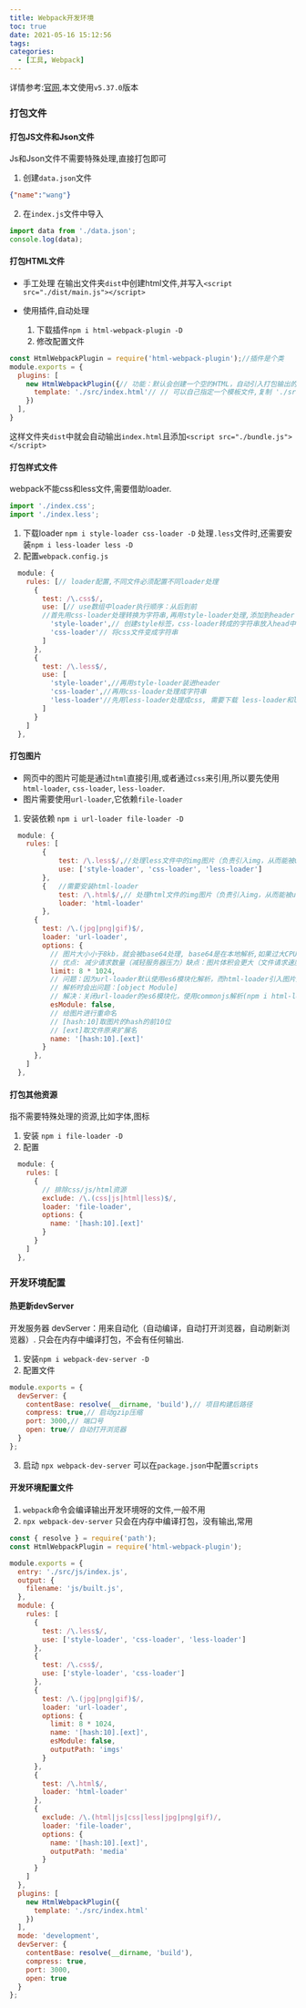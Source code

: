 ```yaml
---
title: Webpack开发环境
toc: true
date: 2021-05-16 15:12:56
tags:
categories:
  - [工具, Webpack]
---
```

详情参考:[官网](https://webpack.docschina.org/),本文使用`v5.37.0`版本
<!--more-->
### 打包文件
#### 打包JS文件和Json文件
Js和Json文件不需要特殊处理,直接打包即可
1. 创建`data.json`文件
```json
{"name":"wang"}
```
2. 在`index.js`文件中导入
```javascript
import data from './data.json';
console.log(data);
```

#### 打包HTML文件
- 手工处理
在输出文件夹`dist`中创建html文件,并写入`<script src="./dist/main.js"></script>`

- 使用插件,自动处理
    1. 下载插件`npm i html-webpack-plugin -D`
    2. 修改配置文件

```js
const HtmlWebpackPlugin = require('html-webpack-plugin');//插件是个类
module.exports = {
  plugins: [
    new HtmlWebpackPlugin({// 功能：默认会创建一个空的HTML，自动引入打包输出的所有资源（JS/CSS）
      template: './src/index.html'// // 可以自己指定一个模板文件,复制 './src/index.html'文件,并自动引入打包输出的所有资源（JS/CSS）
    })
  ],
}
```
这样文件夹`dist`中就会自动输出`index.html`且添加`<script src="./bundle.js"></script>`



#### 打包样式文件
webpack不能css和less文件,需要借助loader.
```js
import './index.css';
import './index.less';
```
1. 下载loader
`npm i style-loader css-loader -D`
处理`.less`文件时,还需要安装`npm i less-loader less -D`
2. 配置`webpack.config.js`

```js
  module: {
    rules: [// loader配置,不同文件必须配置不同loader处理
      {
        test: /\.css$/,
        use: [// use数组中loader执行顺序：从后到前
        //首先用css-loader处理转换为字符串,再用style-loader处理,添加到header
          'style-loader',// 创建style标签，css-loader转成的字符串放入head中
          'css-loader'// 将css文件变成字符串
        ]
      },
      {
        test: /\.less$/,
        use: [
          'style-loader',//再用style-loader装进header
          'css-loader',//再用css-loader处理成字符串
          'less-loader'//先用less-loader处理成css, 需要下载 less-loader和less
        ]
      }
    ]
  },
```
#### 打包图片
- 网页中的图片可能是通过`html`直接引用,或者通过`css`来引用,所以要先使用`html-loader`, `css-loader`, `less-loader`.
- 图片需要使用`url-loader`,它依赖`file-loader`

1. 安装依赖
`npm i url-loader file-loader -D`

```js
  module: {
    rules: [
        {
            test: /\.less$/,//处理less文件中的img图片（负责引入img，从而能被url-loader进行处理）
            use: ['style-loader', 'css-loader', 'less-loader']
        },
        {   //需要安装html-loader
            test: /\.html$/,// 处理html文件的img图片（负责引入img，从而能被url-loader进行处理）
            loader: 'html-loader'
        },
      {
        test: /\.(jpg|png|gif)$/,
        loader: 'url-loader',
        options: {
          // 图片大小小于8kb，就会被base64处理, base64是在本地解析,如果过大CPU压力会很大
          // 优点: 减少请求数量（减轻服务器压力）缺点：图片体积会更大（文件请求速度更慢）
          limit: 8 * 1024,
          // 问题：因为url-loader默认使用es6模块化解析，而html-loader引入图片是commonjs
          // 解析时会出问题：[object Module]
          // 解决：关闭url-loader的es6模块化，使用commonjs解析(npm i html-loader@0.5已经解决这个问题)
          esModule: false,
          // 给图片进行重命名
          // [hash:10]取图片的hash的前10位
          // [ext]取文件原来扩展名
          name: '[hash:10].[ext]'
        }
      },
    ]
  },
```

#### 打包其他资源
指不需要特殊处理的资源,比如字体,图标
1. 安装
`npm i file-loader -D`
2. 配置
```js
  module: {
    rules: [
      {
        // 排除css/js/html资源
        exclude: /\.(css|js|html|less)$/,
        loader: 'file-loader',
        options: {
          name: '[hash:10].[ext]'
        }
      }
    ]
  },
```

### 开发环境配置
#### 热更新devServer
开发服务器 devServer：用来自动化（自动编译，自动打开浏览器，自动刷新浏览器）.
只会在内存中编译打包，不会有任何输出.
1. 安装`npm i webpack-dev-server -D`
2. 配置文件
```js
module.exports = {
  devServer: {
    contentBase: resolve(__dirname, 'build'),// 项目构建后路径
    compress: true,// 启动gzip压缩
    port: 3000,// 端口号
    open: true// 自动打开浏览器
  }
};
```
3. 启动
`npx webpack-dev-server`
可以在`package.json`中配置`scripts`


#### 开发环境配置文件
1. `webpack`命令会编译输出开发环境呀的文件,一般不用
2. `npx webpack-dev-server` 只会在内存中编译打包，没有输出,常用

```js
const { resolve } = require('path');
const HtmlWebpackPlugin = require('html-webpack-plugin');

module.exports = {
  entry: './src/js/index.js',
  output: {
    filename: 'js/built.js',
  },
  module: {
    rules: [
      {
        test: /\.less$/,
        use: ['style-loader', 'css-loader', 'less-loader']
      },
      {
        test: /\.css$/,
        use: ['style-loader', 'css-loader']
      },
      {
        test: /\.(jpg|png|gif)$/,
        loader: 'url-loader',
        options: {
          limit: 8 * 1024,
          name: '[hash:10].[ext]',
          esModule: false,
          outputPath: 'imgs'
        }
      },
      {
        test: /\.html$/,
        loader: 'html-loader'
      },
      {
        exclude: /\.(html|js|css|less|jpg|png|gif)/,
        loader: 'file-loader',
        options: {
          name: '[hash:10].[ext]',
          outputPath: 'media'
        }
      }
    ]
  },
  plugins: [
    new HtmlWebpackPlugin({
      template: './src/index.html'
    })
  ],
  mode: 'development',
  devServer: {
    contentBase: resolve(__dirname, 'build'),
    compress: true,
    port: 3000,
    open: true
  }
};
```